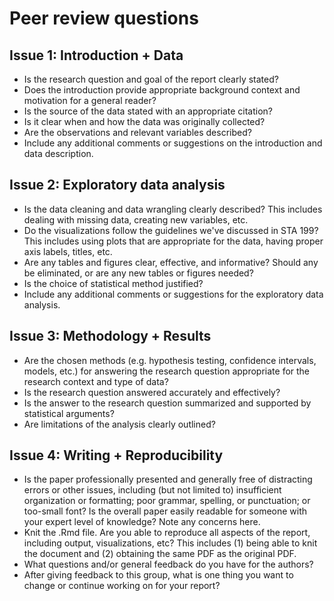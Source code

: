 # Peer review questions 

## Issue 1: Introduction + Data

- Is the research question and goal of the report clearly stated? 
- Does the introduction provide appropriate background context and motivation for a general reader?
- Is the source of the data stated with an appropriate citation? 
- Is it clear when and how the data was originally collected?
- Are the observations and relevant variables described?
- Include any additional comments or suggestions on the introduction and data description. 

## Issue 2: Exploratory data analysis 

- Is the data cleaning and data wrangling clearly described? This includes dealing with missing data, creating new variables, etc.
- Do the visualizations follow the guidelines we've discussed in STA 199? This includes using plots that are appropriate for the data, having proper axis labels, titles, etc. 
- Are any tables and figures clear, effective, and informative?  Should any be eliminated, or are any new tables or figures needed?
- Is the choice of statistical method justified?
- Include any additional comments or suggestions for the exploratory data analysis. 

## Issue 3: Methodology + Results

- Are the chosen methods (e.g. hypothesis testing, confidence intervals, models, etc.) for answering the research question appropriate for the research context and type of data?
- Is the research question answered accurately and effectively? 
- Is the answer to the research question summarized and supported by statistical arguments?
- Are limitations of the analysis clearly outlined?

## Issue 4: Writing + Reproducibility

- Is the paper professionally presented and generally free of distracting errors or other issues, including (but not limited to) insufficient organization or formatting; poor grammar, spelling, or punctuation; or too-small font? Is the overall paper easily readable for someone with your expert level of knowledge? Note any concerns here.
- Knit the .Rmd file. Are you able to reproduce all aspects of the report, including output, 
visualizations, etc? This includes (1) being able to knit the document and (2) obtaining the same PDF as the original PDF. 
- What questions and/or general feedback do you have for the authors?
- After giving feedback to this group, what is one thing you want to change or continue working on for your report? 
